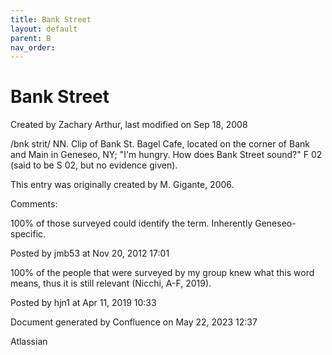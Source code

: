 ```yaml
---
title: Bank Street
layout: default
parent: B
nav_order:
---
```


# Bank Street

Created by  Zachary Arthur, last modified on Sep 18, 2008

/bnk strit/ NN. Clip of Bank St. Bagel Cafe, located on the corner of Bank and Main in Geneseo, NY; &quot;I'm hungry. How does Bank Street sound?&quot; F 02 (said to be S 02, but no evidence given). 

This entry was originally created by M. Gigante, 2006.

Comments:

100% of those surveyed could identify the term. Inherently Geneseo-specific.

Posted by jmb53 at Nov 20, 2012 17:01

100% of the people that were surveyed by my group knew what this word means, thus it is still relevant (Nicchi, A-F, 2019). 

Posted by hjn1 at Apr 11, 2019 10:33

Document generated by Confluence on May 22, 2023 12:37

Atlassian
